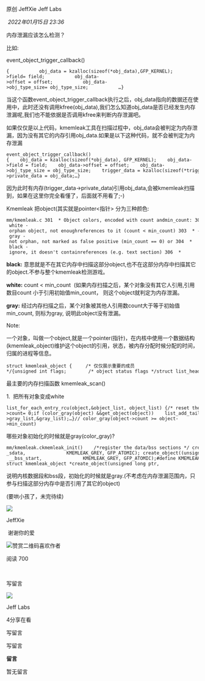
原创 JeffXie Jeff Labs

 _2022年01月15日 23:36_

内存泄漏应该怎么检测？  

比如:

event_object_trigger_callback()

```
{           obj_data = kzalloc(sizeof(*obj_data),GFP_KERNEL);           obj_data->field= field;           obj_data->offset = offset;           obj_data->obj_type_size= obj_type_size;           …}
```

当这个函数event_object_trigger_callback执行之后，obj_data指向的数据还在使用中，此时还没有调用kfree(obj_data),我们怎么知道obj_data是否已经发生内存泄漏呢,我们也不能依据是否调用kfree来判断内存泄漏吧。

如果仅仅是以上代码，kmemleak工具在扫描过程中，obj_data会被判定为内存泄漏，因为没有其它的内存引用obj_data.如果是以下这种代码，就不会被判定为内存泄漏

```
event_object_trigger_callback(){    obj_data = kzalloc(sizeof(*obj_data), GFP_KERNEL);    obj_data->field = field;    obj_data->offset = offset;    obj_data->obj_type_size = obj_type_size;    trigger_data = kzalloc(sizeof(*trigger_data), GFP_KERNEL);    trigger_data->private_data = obj_data;…}
```

因为此时有内存(trigger_data->private_data)引用obj_data,会被kmemleak扫描到，如果在这里你完全看懂了，后面就不用看了;-)

  

Kmemleak 把object(其实就是pointer<指针> 分为三种颜色:

```
mm/kmemleak.c 301  * Object colors, encoded with count andmin_count: 302  * - white - orphan object, not enoughreferences to it (count < min_count) 303  * - gray - not orphan, not marked as false positive (min_count == 0) or 304  *             sufficient references to it (count >= min_count) 305  * - black - ignore, it doesn't containreferences (e.g. text section) 306  *             (min_count == -1). No function defined for this color.
```

  

**black:** 意思就是不在其它内存中扫描这部分object,也不在这部分内存中扫描其它的object.不参与整个kmemleak检测游戏。

**white:** count < min_count  (如果内存扫描之后，某个对象没有其它人引用,引用数目count 小于引用初始值min_count， 则这个object就判定为内存泄漏。

**gray:** 经过内存扫描之后，某个对象被其他人引用数count大于等于初始值min_count, 则标为gray, 说明此object没有泄漏。

Note:

一个对象，叫做一个object,就是一个pointer(指针)，在内核中使用一个数据结构(kmemleak_object)维护这个object的引用，状态，被内存分配时候分配的时间，归属的进程等信息。

```
struct kmemleak_object {     /* 仅仅展示重要的成员*/{unsigned int flags;        /* object status flags */struct list_head object_list;struct list_head gray_list;unsigned long pointer;/* minimumnumber of a pointers found before it is considered leak */int min_count;  /* the totalnumber of pointers found pointing to this object */int count;u32 checksum;pid_t pid;char comm[TASK_COMM_LEN];} 
```

最主要的内存扫描函数 kmemleak_scan()

1.  把所有对象变成white

```
list_for_each_entry_rcu(object,&object_list, object_list) {/* reset the reference count (whitenthe object) */       object->count= 0;if (color_gray(object) &&get_object(object))    list_add_tail(&object->gray_list,&gray_list);…}// color_gray(object->count >= object->min_count)
```

哪些对象初始化的时候就是gray(color_gray)?

```
mm/kmemleak.ckmemleak_init()    /*register the data/bss sections */ create_object((unsigned long)_sdata, _edata -_sdata,               KMEMLEAK_GREY, GFP_ATOMIC); create_object((unsigned long)__bss_start,__bss_stop - __bss_start,               KMEMLEAK_GREY, GFP_ATOMIC);#define KMEMLEAK_GREY  0#defineKMEMLEAK_BLACK  -1static struct kmemleak_object *create_object(unsigned long ptr, 
```

说明内核数据段和bss段，初始化的时候就是gray.(不考虑在内存泄漏范围内，只参与扫描这部分内存中是否引用了其它的object)

(要哄小孩了，未完待续)  

  

  

![](https://mmbiz.qlogo.cn/mmbiz_jpg/Uq9aKmPtujWtN5RaswEJS8kFGHGyEMV4VPFxz1QoNVmmNRZrr4Tgibak8FtpSmLaMMezfHZzibEkATLywlUVYrSQ/0?wx_fmt=jpeg)

JeffXie

 谢谢你的爱 

![赞赏二维码](https://mp.weixin.qq.com/s?__biz=MzA5ODI2NzMyMQ==&mid=2458811312&idx=1&sn=8ed3fef88d3058e6e22062daf7c7279a&chksm=87eee266b0996b70233f8d4345f04ae01fa1417bcaec04a080f9b98693839c6ed5eda0ecd768&mpshare=1&scene=24&srcid=01160NEjtCmP4vgsqaE9yLOq&sharer_sharetime=1642296072312&sharer_shareid=5fb9813bfe9ffc983435bfc8d8c5e9ca&key=daf9bdc5abc4e8d07114c936249b97133ee81399c41ff4404eda3aad35f9afe6ac004d2c0b700c6afa5b91c038afb8773cfb8218ad6c5b8ff4a79670bbe0c3fde4fb83658ff47c9543132502687470948ec7d26bcde1db5c2888f7834f0429afececd016983520aaa4b22253f1e8ee43166233098869cf314e6b3f67d3af51d5&ascene=0&uin=MTEwNTU1MjgwMw%3D%3D&devicetype=Windows+11+x64&version=63090b19&lang=zh_CN&countrycode=CN&exportkey=n_ChQIAhIQXwAtaoNaAeuxMezlj5uDcBLmAQIE97dBBAEAAAAAANLTOEBQhPUAAAAOpnltbLcz9gKNyK89dVj0DWYrryqRATr6FJGJJCBXFOuErITfZKkq2bU9b4DGexmc5u7iaZgGDe4tJf4p%2B3Aoxcwnhz%2B6mxlJPmb9KODE6dsnFso9Q%2F7b2KoQJZvYWiPI50jHWyENXFuBH%2BkfK04xLnbmhM%2FIPaBQ1DdYzVHZogqU3sWZkBwS9KM9nYGV7rfXPT%2FvMEBsOLa8BcSTSbJE58EBywDSoTHP1YBJ8fP118TS6qP1%2BPk%2FfxIzRkRHidCMgbh9BV3nw%2BHKt%2BMlDuLG&acctmode=0&pass_ticket=GBQBAZCfjr402zVoeDJG8NvMRvKTC7iz8G%2F9V27j0YxeWzjYe%2BVtvlJxgqhKoZ%2Br&wx_header=1&fasttmpl_type=0&fasttmpl_fullversion=7350504-zh_CN-zip&fasttmpl_flag=1)喜欢作者

阅读 700

​

写留言

[](javacript:;)

![](http://mmbiz.qpic.cn/mmbiz_png/QO9OBu0wPg0c2nEoRPjUtn2uQGibnXhXMxuKw5RwHLdVzsm6iaIE3okWLL42EIpzcPb33fS2pa8CicPrzpesewvCw/300?wx_fmt=png&wxfrom=18)

Jeff Labs

4分享在看

写留言

写留言

**留言**

暂无留言